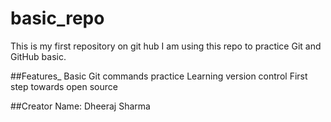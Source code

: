 # basic_repo
This is my first repository on git hub
I am using this repo to practice Git and GitHub basic.

##Features_
Basic Git commands practice
Learning version control
First step towards open source

##Creator
Name: Dheeraj Sharma

